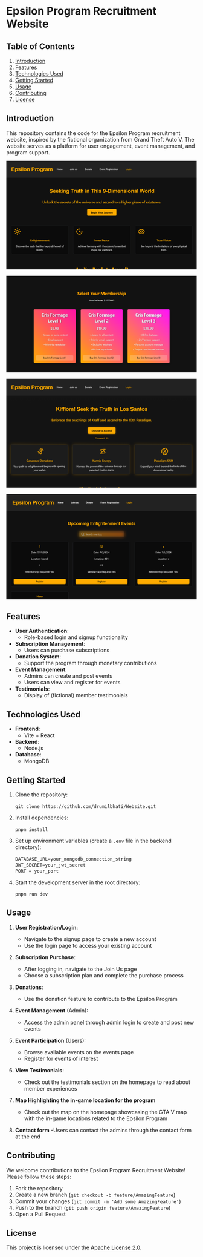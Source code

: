 # Epsilon Program Recruitment Website

## Table of Contents

1. [Introduction](#introduction)
2. [Features](#features)
3. [Technologies Used](#technologies-used)
4. [Getting Started](#getting-started)
5. [Usage](#usage)
6. [Contributing](#contributing)
7. [License](#license)

## Introduction

This repository contains the code for the Epsilon Program recruitment website, inspired by the fictional organization from Grand Theft Auto V. The website serves as a platform for user engagement, event management, and program support.

![alt text](image.png)

![alt text](image-1.png)

![alt text](image-2.png)

![alt text](image-3.png)

## Features

- **User Authentication**:
  - Role-based login and signup functionality
- **Subscription Management**:
  - Users can purchase subscriptions
- **Donation System**:
  - Support the program through monetary contributions
- **Event Management**:
  - Admins can create and post events
  - Users can view and register for events
- **Testimonials**:
  - Display of (fictional) member testimonials

## Technologies Used

- **Frontend**:
  - Vite + React
- **Backend**:
  - Node.js
- **Database**:
  - MongoDB

## Getting Started

1. Clone the repository:
   ```
   git clone https://github.com/drumilbhati/Website.git
   ```
2. Install dependencies:
   ```
   pnpm install
   ```
3. Set up environment variables (create a `.env` file in the backend directory):
   ```
   DATABASE_URL=your_mongodb_connection_string
   JWT_SECRET=your_jwt_secret
   PORT = your_port
   ```
4. Start the development server in the root directory:
   ```
   pnpm run dev
   ```

## Usage

1. **User Registration/Login**:

   - Navigate to the signup page to create a new account
   - Use the login page to access your existing account

2. **Subscription Purchase**:

   - After logging in, navigate to the Join Us page
   - Choose a subscription plan and complete the purchase process

3. **Donations**:

   - Use the donation feature to contribute to the Epsilon Program

4. **Event Management** (Admin):

   - Access the admin panel through admin login to create and post new events

5. **Event Participation** (Users):

   - Browse available events on the events page
   - Register for events of interest

6. **View Testimonials**:

   - Check out the testimonials section on the homepage to read about member experiences

7. **Map Highlighting the in-game location for the program**

   - Check out the map on the homepage showcasing the GTA V map with the in-game locations related to the Epsilon Program

8. **Contact form**
   -Users can contact the admins through the contact form at the end

## Contributing

We welcome contributions to the Epsilon Program Recruitment Website! Please follow these steps:

1. Fork the repository
2. Create a new branch (`git checkout -b feature/AmazingFeature`)
3. Commit your changes (`git commit -m 'Add some AmazingFeature'`)
4. Push to the branch (`git push origin feature/AmazingFeature`)
5. Open a Pull Request

## License

This project is licensed under the [Apache License 2.0](LICENSE).
